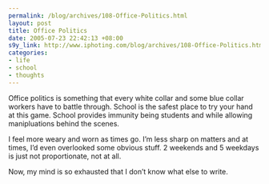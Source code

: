 ```yaml
--- 
permalink: /blog/archives/108-Office-Politics.html
layout: post
title: Office Politics
date: 2005-07-23 22:42:13 +08:00
s9y_link: http://www.iphoting.com/blog/archives/108-Office-Politics.html
categories: 
- life
- school
- thoughts
---
```

<p class="whiteline"><p>Office politics is something that every white collar and some blue collar workers have to battle through. School is the safest place to try your hand at this game. School provides immunity being students and while allowing manipluations behind the scenes.</p>
</p><p class="whiteline"><p>I feel more weary and worn as times go. I&#8217;m less sharp on matters and at times, I&#8217;d even overlooked some obvious stuff. 2 weekends and 5 weekdays is just not proportionate, not at all.</p>
</p><p class="break"><p>Now, my mind is so exhausted that I don&#8217;t know what else to write.</p></p>

